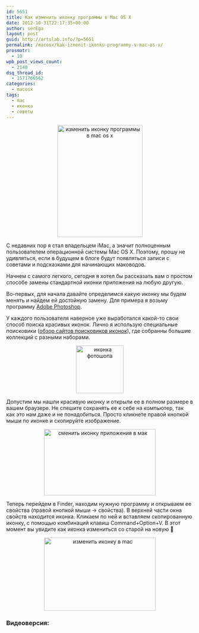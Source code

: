 ```yaml
---
id: 5651
title: Как изменить иконку программы в Mac OS X
date: 2012-10-31T22:17:35+00:00
author: serEga
layout: post
guid: http://artslab.info/?p=5651
permalink: /macosx/kak-izmenit-ikonku-programmy-v-mac-os-x/
prosmotr:
  - 10
wpb_post_views_count:
  - 2148
dsq_thread_id:
  - 1571766562
categories:
  - macosx
tags:
  - mac
  - иконка
  - советы
---
```

<center>
  <a href="{{site.img_cdn}}/change_icon_mac.jpg"><img src="{{site.img_cdn}}/change_icon_mac-229x300.jpg" alt="изменить иконку программы в mac os x" title="change_icon_mac" width="229" height="300" class="aligncenter size-medium wp-image-5659" srcset="{{site.img_cdn}}/change_icon_mac-229x300.jpg 229w, {{site.img_cdn}}/change_icon_mac.jpg 379w" sizes="(max-width: 229px) 100vw, 229px" /></a>
</center>

С недавних пор я стал владельцем iMac, а значит полноценным пользователем операционной системы Mac OS X. Поэтому, прошу не удивляться, если в будущем в блоге будут появляться записи с советами и подсказками для начинающих маководов.

Начнем с самого легкого, сегодня я хотел бы рассказать вам о простом способе замены стандартной иконки приложения на любую другую.

<!--more-->

Во-первых, для начала давайте определимся какую иконку мы будем менять и найдем ей достойную замену. Для примера я возьму программу [Adobe Photoshop](http://www.iconfinder.com/icondetails/60289/512/).

У каждого пользователя наверное уже выработался какой-то свои способ поиска красивых иконок. Лично я использую специальные поисковики ([обзор сайтов поисковиков иконок](http://artslab.info/podborki/poiskoviki-ikonok/ "Поисковики иконок — искать и скачивать иконки стало проще")), где собранны большие коллекций с разными наборами.

<center>
  <a href="{{site.img_cdn}}/photoshop_icon.png"><img src="{{site.img_cdn}}/photoshop_icon.png" alt="иконка фотошопа" title="photoshop_icon" width="128" height="128" class="aligncenter size-full wp-image-5667" srcset="{{site.img_cdn}}/photoshop_icon.png 128w, {{site.img_cdn}}/photoshop_icon-100x100.png 100w" sizes="(max-width: 128px) 100vw, 128px" /></a>
</center>

Допустим мы нашли красивую иконку и открыли ее в полном размере в вашем браузере. Не спешите сохранять ее к себе на компьютер, так как это нам даже и не понадобиться. Просто кликнете правой кнопкой мыши по иконке и скопируйте изображение.

<center>
  <a href="{{site.img_cdn}}/izmenit_iconku_mac.jpg"><img src="{{site.img_cdn}}/izmenit_iconku_mac-300x178.jpg" alt="сменить иконку приложения в мак" title="izmenit_iconku_mac" width="300" height="178" class="aligncenter size-medium wp-image-5658" srcset="{{site.img_cdn}}/izmenit_iconku_mac-300x178.jpg 300w, {{site.img_cdn}}/izmenit_iconku_mac.jpg 711w" sizes="(max-width: 300px) 100vw, 300px" /></a>
</center>

Теперь перейдем в Finder, находим нужную программу и открываем ее свойства (правой кнопкой мыши -> свойства). В верхней части окна свойств находится иконка. Кликаем по ней и вставляем скопированную иконку, с помощью комбинаций клавиш Command+Option+V. В этот момент вы увидите как иконка измениться со старой на новую 🙂

<center>
  <a href="{{site.img_cdn}}/smena_iconki_macosx.jpg"><img src="{{site.img_cdn}}/smena_iconki_macosx-300x196.jpg" alt="изменить иконку в mac" title="smena_iconki_macosx" width="300" height="196" class="aligncenter size-medium wp-image-5657" srcset="{{site.img_cdn}}/smena_iconki_macosx-300x196.jpg 300w, {{site.img_cdn}}/smena_iconki_macosx.jpg 759w" sizes="(max-width: 300px) 100vw, 300px" /></a>
</center>

### Видеоверсия: